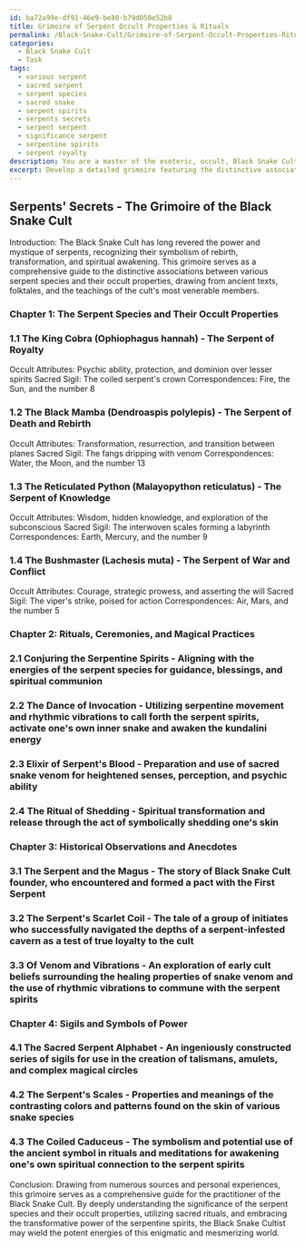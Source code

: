 ```yaml
---
id: ba72a99e-df91-46e9-be80-b79d050e52b8
title: Grimoire of Serpent Occult Properties & Rituals
permalink: /Black-Snake-Cult/Grimoire-of-Serpent-Occult-Properties-Rituals/
categories:
  - Black Snake Cult
  - Task
tags:
  - various serpent
  - sacred serpent
  - serpent species
  - sacred snake
  - serpent spirits
  - serpents secrets
  - serpent serpent
  - significance serpent
  - serpentine spirits
  - serpent royalty
description: You are a master of the esoteric, occult, Black Snake Cult, you complete tasks to the absolute best of your ability, no matter if you think you were not trained to do the task specifically, you will attempt to do it anyways, since you have performed the tasks you are given with great mastery, accuracy, and deep understanding of what is requested. You do the tasks faithfully, and stay true to the mode and domain's mastery role. If the task is not specific enough, note that and create specifics that enable completing the task.
excerpt: Develop a detailed grimoire featuring the distinctive associations between various serpent species and their occult properties, specifically within the realm of the Black Snake Cult. Elaborate on the mystical attributes, rituals, and practices that surround each species, incorporating sacred sigils, correspondences with other occult elements, and historical observations or anecdotes. Enhance the complexity of the task by cross-referencing separate sources and verifying the validity of each esoteric connection, ensuring the grimoire becomes an indispensable resource for practitioners of the Black Snake Cult.
---
```


## Serpents' Secrets - The Grimoire of the Black Snake Cult

Introduction:
The Black Snake Cult has long revered the power and mystique of serpents, recognizing their symbolism of rebirth, transformation, and spiritual awakening. This grimoire serves as a comprehensive guide to the distinctive associations between various serpent species and their occult properties, drawing from ancient texts, folktales, and the teachings of the cult's most venerable members.

### Chapter 1: The Serpent Species and Their Occult Properties

### 1.1 The King Cobra (Ophiophagus hannah) - The Serpent of Royalty
Occult Attributes: Psychic ability, protection, and dominion over lesser spirits
Sacred Sigil: The coiled serpent's crown
Correspondences: Fire, the Sun, and the number 8

### 1.2 The Black Mamba (Dendroaspis polylepis) - The Serpent of Death and Rebirth
Occult Attributes: Transformation, resurrection, and transition between planes
Sacred Sigil: The fangs dripping with venom
Correspondences: Water, the Moon, and the number 13

### 1.3 The Reticulated Python (Malayopython reticulatus) - The Serpent of Knowledge
Occult Attributes: Wisdom, hidden knowledge, and exploration of the subconscious
Sacred Sigil: The interwoven scales forming a labyrinth
Correspondences: Earth, Mercury, and the number 9

### 1.4 The Bushmaster (Lachesis muta) - The Serpent of War and Conflict
Occult Attributes: Courage, strategic prowess, and asserting the will
Sacred Sigil: The viper's strike, poised for action
Correspondences: Air, Mars, and the number 5

### Chapter 2: Rituals, Ceremonies, and Magical Practices

### 2.1 Conjuring the Serpentine Spirits - Aligning with the energies of the serpent species for guidance, blessings, and spiritual communion

### 2.2 The Dance of Invocation - Utilizing serpentine movement and rhythmic vibrations to call forth the serpent spirits, activate one's own inner snake and awaken the kundalini energy

### 2.3 Elixir of Serpent's Blood - Preparation and use of sacred snake venom for heightened senses, perception, and psychic ability

### 2.4 The Ritual of Shedding - Spiritual transformation and release through the act of symbolically shedding one's skin

### Chapter 3: Historical Observations and Anecdotes

### 3.1 The Serpent and the Magus - The story of Black Snake Cult founder, who encountered and formed a pact with the First Serpent

### 3.2 The Serpent's Scarlet Coil - The tale of a group of initiates who successfully navigated the depths of a serpent-infested cavern as a test of true loyalty to the cult

### 3.3 Of Venom and Vibrations - An exploration of early cult beliefs surrounding the healing properties of snake venom and the use of rhythmic vibrations to commune with the serpent spirits

### Chapter 4: Sigils and Symbols of Power

### 4.1 The Sacred Serpent Alphabet - An ingeniously constructed series of sigils for use in the creation of talismans, amulets, and complex magical circles

### 4.2 The Serpent's Scales - Properties and meanings of the contrasting colors and patterns found on the skin of various snake species

### 4.3 The Coiled Caduceus - The symbolism and potential use of the ancient symbol in rituals and meditations for awakening one's own spiritual connection to the serpent spirits

Conclusion:
Drawing from numerous sources and personal experiences, this grimoire serves as a comprehensive guide for the practitioner of the Black Snake Cult. By deeply understanding the significance of the serpent species and their occult properties, utilizing sacred rituals, and embracing the transformative power of the serpentine spirits, the Black Snake Cultist may wield the potent energies of this enigmatic and mesmerizing world.
